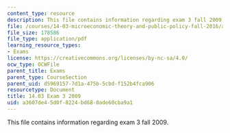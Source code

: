 ```yaml
---
content_type: resource
description: This file contains information regarding exam 3 fall 2009.
file: /courses/14-03-microeconomic-theory-and-public-policy-fall-2016/a3607de45d0f8224bd680ade60cba9a1_MIT14_03F16_exam3_09.pdf
file_size: 178586
file_type: application/pdf
learning_resource_types:
- Exams
license: https://creativecommons.org/licenses/by-nc-sa/4.0/
ocw_type: OCWFile
parent_title: Exams
parent_type: CourseSection
parent_uid: d5969157-7d1a-475b-5cbd-f152b4fca906
resourcetype: Document
title: 14.03 Exam 3 2009
uid: a3607de4-5d0f-8224-bd68-0ade60cba9a1
---
```

This file contains information regarding exam 3 fall 2009.